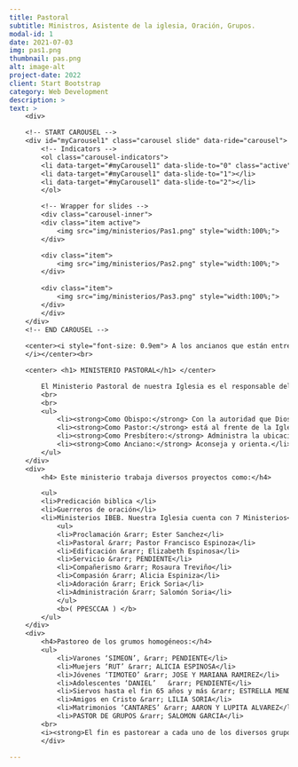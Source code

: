 ```yaml
---
title: Pastoral
subtitle: Ministros, Asistente de la iglesia, Oración, Grupos.
modal-id: 1
date: 2021-07-03
img: pas1.png
thumbnail: pas.png
alt: image-alt
project-date: 2022
client: Start Bootstrap
category: Web Development
description: >
text: >
    <div>

    <!-- START CAROUSEL -->
    <div id="myCarousel1" class="carousel slide" data-ride="carousel">
        <!-- Indicators -->
        <ol class="carousel-indicators">
        <li data-target="#myCarousel1" data-slide-to="0" class="active"></li>
        <li data-target="#myCarousel1" data-slide-to="1"></li>
        <li data-target="#myCarousel1" data-slide-to="2"></li>
        </ol>

        <!-- Wrapper for slides -->
        <div class="carousel-inner">
        <div class="item active">
            <img src="img/ministerios/Pas1.png" style="width:100%;">
        </div>

        <div class="item">
            <img src="img/ministerios/Pas2.png" style="width:100%;">
        </div>
        
        <div class="item">
            <img src="img/ministerios/Pas3.png" style="width:100%;">
        </div>
        </div>
    </div>
    <!-- END CAROUSEL -->
    
    <center><i style="font-size: 0.9em"> A los ancianos que están entre ustedes, yo, que soy anciano como ellos, testigo de los sufrimientos de Cristo y partícipe con ellos de la gloria que se ha de revelar, les ruego esto:cuiden como pastores el rebaño de Dios que está a su cargo, no por obligación ni por ambición de dinero, sino con afán de servir, como Dios quiere. 1 Pedro 5:1-2
    </i></center><br>

    <center> <h1> MINISTERIO PASTORAL</h1> </center>

        El Ministerio Pastoral de nuestra Iglesia es el responsable del crecimiento espiritual y numérico de la misma. La función bíblica de un pastor basado en 1 Pedro 5:1-2; Hch 20:17.
        <br>
        <br>
        <ul>
            <li><strong>Como Obispo:</strong> Con la autoridad que Dios le concede.</li>
            <li><strong>Como Pastor:</strong> está al frente de la Iglesia para ‘la capacitación de los santos para la obra del ministerio’.</li>
            <li><strong>Como Presbítero:</strong> Administra la ubicación de los hermanos según su ministerio (Dones, Habilidades, etc.).</li>
            <li><strong>Como Anciano:</strong> Aconseja y orienta.</li>
        </ul>
    </div>
    <div>
        <h4> Este ministerio trabaja diversos proyectos como:</h4>

        <ul>
        <li>Predicación biblica </li>
        <li>Guerreros de oración</li>
        <li>Ministerios IBEB. Nuestra Iglesia cuenta con 7 Ministerios</li> 
            <ul>
            <li>Proclamación &rarr; Ester Sanchez</li>
            <li>Pastoral &rarr; Pastor Francisco Espinoza</li>
            <li>Edificación &rarr; Elizabeth Espinosa</li>
            <li>Servicio &rarr; PENDIENTE</li>
            <li>Compañerismo &rarr; Rosaura Treviño</li>
            <li>Compasión &rarr; Alicia Espiniza</li>
            <li>Adoración &rarr; Erick Soria</li>
            <li>Administración &rarr; Salomón Soria</li>
            </ul>
            <b>( PPESCCAA ) </b> 
        </ul>
    </div>
    <div>
        <h4>Pastoreo de los grumos homogéneos:</h4>
        <ul>
            <li>Varones ‘SIMEON’, &rarr; PENDIENTE</li>
            <li>Muejers ‘RUT’ &rarr; ALICIA ESPINOSA</li>
            <li>Jóvenes ‘TIMOTEO’ &rarr; JOSE Y MARIANA RAMIREZ</li>
            <li>Adolescentes ‘DANIEL’	&rarr; PENDIENTE</li>
            <li>Siervos hasta el fin 65 años y más &rarr; ESTRELLA MENDOZA</li>
            <li>Amigos en Cristo &rarr; LILIA SORIA</li>
            <li>Matrimonios ‘CANTARES’ &rarr; AARON Y LUPITA ALVAREZ</li>
            <li>PASTOR DE GRUPOS &rarr; SALOMON GARCIA</li>
        <br>
        <i><strong>El fin es pastorear a cada uno de los diversos grupos tratando de suplir las necesidades propias de cada uno de ellos. Cuentan con un líder servidor que está en contacto continuo con el pastor de Grupos – Hno Salomón García y a su vez con el Pastor de la Iglesia.</i></strong>
        </div>

---
```

